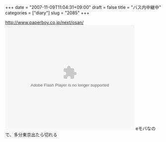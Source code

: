 +++
date = "2007-11-09T11:04:31+09:00"
draft = false
title = "バス内中継中"
categories = ["diary"]
slug = "2085"
+++

<a href="http://www.paperboy.co.jp/next/osan/" target="_blank">http://www.paperboy.co.jp/next/osan/</a>
<embed width="416" height="340" flashvars="autoplay=false&brand=embed" src="http://ustream.tv/maHrj0ZVmdZxejumUA19oLmVyZs1EGo5.usc" type="application/x-shockwave-flash" wmode="transparent" />
eモバなので、多分東京出たら切れる
